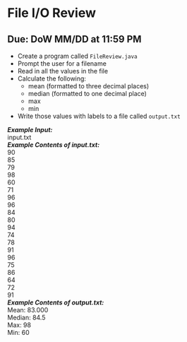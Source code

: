 # File I/O Review

## Due: DoW MM/DD at 11:59 PM

- Create a program called `FileReview.java`
- Prompt the user for a filename
- Read in all the values in the file
- Calculate the following:
  - mean (formatted to three decimal places)
  - median (formatted to one decimal place)
  - max
  - min
- Write those values with labels to a file called `output.txt`

***Example Input:***\
input.txt\
***Example Contents of input.txt:***\
90\
85\
79\
98\
60\
71\
96\
96\
84\
80\
94\
74\
78\
91\
96\
75\
86\
64\
72\
91\
***Example Contents of output.txt:***\
Mean: 83.000\
Median: 84.5\
Max: 98\
Min: 60
